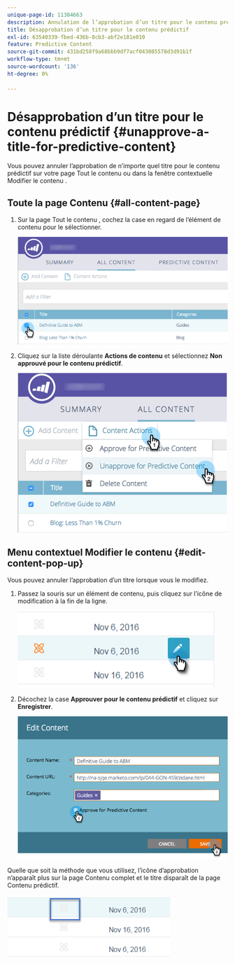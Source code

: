 ```yaml
---
unique-page-id: 11384663
description: Annulation de l’approbation d’un titre pour le contenu prédictif - Documents Marketo - Documentation du produit
title: Désapprobation d’un titre pour le contenu prédictif
exl-id: 63540339-fbed-436b-8cb3-abf2e181e010
feature: Predictive Content
source-git-commit: 431bd258f9a68bbb9df7acf043085578d3d91b1f
workflow-type: tm+mt
source-wordcount: '136'
ht-degree: 0%

---
```


# Désapprobation d’un titre pour le contenu prédictif {#unapprove-a-title-for-predictive-content}

Vous pouvez annuler l’approbation de n’importe quel titre pour le contenu prédictif sur votre page Tout le contenu ou dans la fenêtre contextuelle Modifier le contenu .

## Toute la page Contenu {#all-content-page}

1. Sur la page Tout le contenu , cochez la case en regard de l’élément de contenu pour le sélectionner.

   ![](assets/image2017-10-3-9-3a18-3a38.png)

1. Cliquez sur la liste déroulante **Actions de contenu** et sélectionnez **Non approuvé pour le contenu prédictif**.

   ![](assets/image2017-10-3-9-3a19-3a20.png)

## Menu contextuel Modifier le contenu {#edit-content-pop-up}

Vous pouvez annuler l’approbation d’un titre lorsque vous le modifiez.

1. Passez la souris sur un élément de contenu, puis cliquez sur l’icône de modification à la fin de la ligne.

   ![](assets/click-icon-hand.png)

1. Décochez la case **Approuver pour le contenu prédictif** et cliquez sur **Enregistrer**.

   ![](assets/image2017-10-3-9-3a20-3a17.png)

Quelle que soit la méthode que vous utilisez, l’icône d’approbation n’apparaît plus sur la page Contenu complet et le titre disparaît de la page Contenu prédictif.

![](assets/unapprove-content-no-icon.png)
